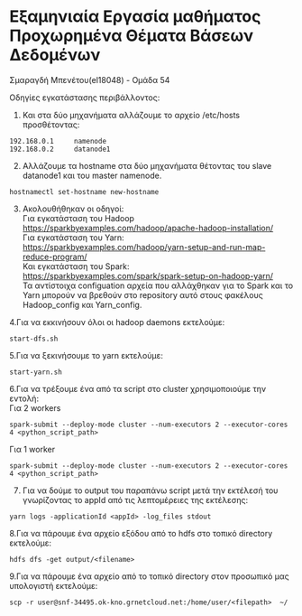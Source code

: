 # Εξαμηνιαία Εργασία μαθήματος Προχωρημένα Θέματα Βάσεων Δεδομένων
Σμαραγδή Μπενέτου(el18048) - Ομάδα 54

Οδηγίες εγκατάστασης περιβάλλοντος:

1. Και στα δύο μηχανήματα αλλάζουμε το αρχείο /etc/hosts προσθέτοντας:
```
192.168.0.1     namenode
192.168.0.2     datanode1
```
2. Αλλάζουμε τα hostname στα δύο μηχανήματα θέτοντας του slave datanode1 και του master namenode.
```
hostnamectl set-hostname new-hostname
```
3. Ακολουθήθηκαν οι οδηγοί:  
Για εγκατάσταση του Hadoop  
https://sparkbyexamples.com/hadoop/apache-hadoop-installation/  
Για εγκατάσταση του Yarn:  
https://sparkbyexamples.com/hadoop/yarn-setup-and-run-map-reduce-program/  
Και εγκατάσταση του Spark:  
https://sparkbyexamples.com/spark/spark-setup-on-hadoop-yarn/  
Τα αντίστοιχα configuation αρχεία που αλλάχθηκαν για το Spark και το Yarn μπορούν να βρεθούν στο repository αυτό στους φακέλους Hadoop_config και Yarn_config.

4.Για να εκκινήσουν όλοι οι hadoop daemons εκτελούμε:  
```
start-dfs.sh
```

5.Για να ξεκινήσουμε το yarn εκτελούμε:  
```
start-yarn.sh
```

6.Για να τρέξουμε ένα από τα script στο cluster χρησιμοποιούμε την εντολή:  
Για 2 workers  
```
spark-submit --deploy-mode cluster --num-executors 2 --executor-cores 4 <python_script_path>
```  
Για 1 worker  
```  
spark-submit --deploy-mode cluster --num-executors 2 --executor-cores 4 <python_script_path>
```

7. Για να δούμε το output του παραπάνω script μετά την εκτέλεσή του γνωρίζοντας το appId από τις λεπτομέρειες της εκτέλεσης:
```
yarn logs -applicationId <appId> -log_files stdout
```

8.Για να πάρουμε ένα αρχείο εξόδου από το hdfs στο τοπικό directory εκτελούμε:
```
hdfs dfs -get output/<filename>
```

9.Για να πάρουμε ένα αρχείο από το τοπικό directory στον προσωπικό μας υπολογιστή εκτελούμε:
```
scp -r user@snf-34495.ok-kno.grnetcloud.net:/home/user/<filepath>  ~/
```
